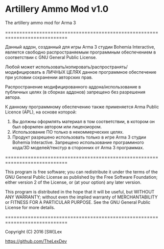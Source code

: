 # Artillery Ammo Mod v1.0
The artillery ammo mod for Arma 3

============================================================================

Данный аддон, созданный для игры Arma 3 студии Bohemia Interactive,
является свободно распространяемым программным обеспечением в соответствии
с GNU General Public License.

Любой может использовать/копировать/распространять/модифицировать в ЛИЧНЫХ ЦЕЛЯХ
данное программное обеспечение при условии сохранении авторских прав.

Распространение модифицированного аддона/использование в
публичных целях (в сборках аддонов) запрещено без разрешения автора.

К данному программному обеспечению также применяется Arma Public Licence (APL),
на основе которой:
1) Вы должны оформлять материал в том соответствии, в котором он был оформлен
автором или лицензиором.
2) Использование ПО только в некоммерческих целях.
3) Продукт разрешено использовать только в игре Arma 3 студии Bohemia Interactive.
Запрещено использование программного кода/3D моделей/текстур в сторонних от Arma 3
программах.

============================================================================

This program is free software; you can redistribute it
under the terms of the GNU General Public License as published by
the Free Software Foundation; either version 2 of the License, or
(at your option) any later version.

This program is distributed in the hope that it will be useful,
but WITHOUT ANY WARRANTY; without even the implied warranty of
MERCHANTABILITY or FITNESS FOR A PARTICULAR PURPOSE.  See the
GNU General Public License for more details.

============================================================================

Copyright (C)  2016  [SW]Lex

https://github.com/TheLexDev